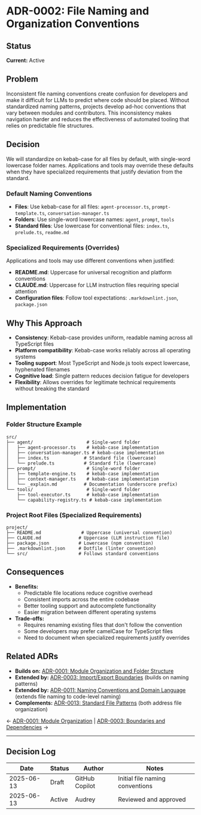 # ADR-0002: File Naming and Organization Conventions

## Status

**Current:** Active

## Problem

Inconsistent file naming conventions create confusion for developers and make it difficult for LLMs to predict where code should be placed. Without standardized naming patterns, projects develop ad-hoc conventions that vary between modules and contributors. This inconsistency makes navigation harder and reduces the effectiveness of automated tooling that relies on predictable file structures.

## Decision

We will standardize on kebab-case for all files by default, with single-word lowercase folder names. Applications and tools may override these defaults when they have specialized requirements that justify deviation from the standard.

### Default Naming Conventions

- **Files**: Use kebab-case for all files: `agent-processor.ts`, `prompt-template.ts`, `conversation-manager.ts`
- **Folders**: Use single-word lowercase names: `agent`, `prompt`, `tools`
- **Standard files**: Use lowercase for conventional files: `index.ts`, `prelude.ts`, `readme.md`

### Specialized Requirements (Overrides)

Applications and tools may use different conventions when justified:

- **README.md**: Uppercase for universal recognition and platform conventions
- **CLAUDE.md**: Uppercase for LLM instruction files requiring special attention
- **Configuration files**: Follow tool expectations: `.markdownlint.json`, `package.json`

## Why This Approach

- **Consistency**: Kebab-case provides uniform, readable naming across all TypeScript files
- **Platform compatibility**: Kebab-case works reliably across all operating systems
- **Tooling support**: Most TypeScript and Node.js tools expect lowercase, hyphenated filenames
- **Cognitive load**: Single pattern reduces decision fatigue for developers
- **Flexibility**: Allows overrides for legitimate technical requirements without breaking the standard

## Implementation

### Folder Structure Example

```text
src/
├── agent/                    # Single-word folder
│   ├── agent-processor.ts    # kebab-case implementation
│   ├── conversation-manager.ts # kebab-case implementation
│   ├── index.ts             # Standard file (lowercase)
│   └── prelude.ts           # Standard file (lowercase)
├── prompt/                   # Single-word folder
│   ├── template-engine.ts    # kebab-case implementation
│   ├── context-manager.ts    # kebab-case implementation
│   └── _explain.md          # Documentation (underscore prefix)
└── tools/                    # Single-word folder
    ├── tool-executor.ts      # kebab-case implementation
    └── capability-registry.ts # kebab-case implementation
```

### Project Root Files (Specialized Requirements)

```text
project/
├── README.md               # Uppercase (universal convention)
├── CLAUDE.md              # Uppercase (LLM instruction file)
├── package.json           # Lowercase (npm convention)
├── .markdownlint.json     # Dotfile (linter convention)
└── src/                   # Follows standard conventions
```

## Consequences

- **Benefits:**
  - Predictable file locations reduce cognitive overhead
  - Consistent imports across the entire codebase
  - Better tooling support and autocomplete functionality
  - Easier migration between different operating systems
- **Trade-offs:**
  - Requires renaming existing files that don't follow the convention
  - Some developers may prefer camelCase for TypeScript files
  - Need to document when specialized requirements justify overrides

## Related ADRs

- **Builds on:** [ADR-0001: Module Organization and Folder Structure](0001-module-organization.md)
- **Extended by:** [ADR-0003: Import/Export Boundaries](0003-boundaries-and-dependencies.md) (builds on naming patterns)
- **Extended by:** [ADR-0011: Naming Conventions and Domain Language](0011-naming-conventions.md) (extends file naming to code-level naming)
- **Complements:** [ADR-0013: Standard File Patterns](0013-standard-files.md) (both address file organization)

← [ADR-0001: Module Organization](0001-module-organization.md) | [ADR-0003: Boundaries and Dependencies](0003-boundaries-and-dependencies.md) →

---

## Decision Log

| Date | Status | Author | Notes |
|------|--------|--------|-------|
| 2025-06-13 | Draft | GitHub Copilot | Initial file naming conventions |
| 2025-06-13 | Active | Audrey | Reviewed and approved |
